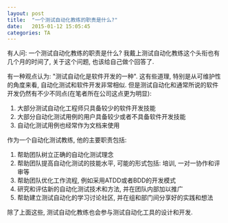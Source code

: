 ```yaml
---
layout: post
title:  "一个测试自动化教练的职责是什么?"
date:   2015-01-12 15:05:45
categories: TA
---
```


有人问: 一个测试自动化教练的职责是什么? 我戴上测试自动化教练这个头衔也有几个月的时间了, 关于这个问题, 也该给自己做个回答了.

有一种观点认为: "测试自动化是软件开发的一种". 这有些道理, 特别是从可维护性的角度来看, 自动化测试和软件开发非常相似. 但是测试自动化和通常所说的软件开发仍然有不少不同点(在笔者所在公司这点更为明显):

1. 大部分测试自动化工程师只具备较少的软件开发技能
1. 大部分自动化测试用例的用户具备较少或者不具备软件开发技能
1. 自动化测试用例也经常作为文档来使用

作为一个自动化测试教练, 他的主要职责包括:

1. 帮助团队树立正确的自动化测试理念
1. 帮助团队提高自动化测试的技能水平, 可能的形式包括: 培训, 一对一协作和评审等
1. 帮助团队优化工作流程, 例如采用ATDD或者BDD的开发模式
1. 研究和评估新的自动化测试技术和方法, 并在团队内部加以推广
1. 帮助建立测试自动化的学习讨论社区, 并在组和部门间分享好的实践和想法

除了上面这些, 测试自动化教练也会参与测试自动化工具的设计和开发.
